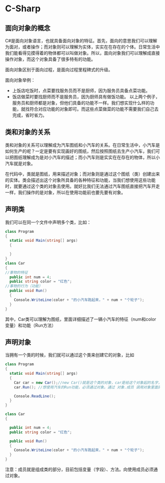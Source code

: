 # C-Sharp
## 面向对象的概念
C#是面向对象语言，也就具备面向对象的特征。首先，面向的意思我们可以理解为面对，或者操作；而对象则可以理解为实体，实实在在存在的个体。日常生活中我们能看得见摸得着的物体都可以叫做对象。所以，面向对象我们可以理解成直接操作对象，而这个对象具备了很多特有的功能。

面向对象区别于面向过程，是面向过程里程碑式的升级。

面向对象举例：

* 上饭店吃饭时，点菜要找服务员而不是厨师，因为服务员具备点菜功能。
* 饭店做菜时要找厨师而不是服务员，因为厨师具有做饭功能。
以上两个例子，服务员和厨师都是对象，但他们具备的功能不一样。我们想实现什么样的功能，就找符合对应功能的对象即可。而这些点菜做菜的功能不需要我们自己去完成，省时省力。

## 类和对象的关系

类和对象的关系可以理解成为汽车图纸和小汽车的关系。在日常生活中，小汽车是如何生产的呢？一定是要有实现画好的图纸，然后按照图纸去生产小汽车，我们可以把图纸理解成为是对小汽车的描述；而小汽车则是实实在在存在的物体，所以小汽车就是对象。

在代码中，类就是图纸，用来描述对象；而对象则是通过这个图纸（类）创建出来的实体。类会描述出这个对象所具备的各种特征和功能，当我们想使用这些功能时，就要通过这个类的对象去使用。就好比我们无法通过汽车图纸直接把汽车开走一样，我们操作的是对象，所以在使用功能前也要先要有对象。

## 声明类
我们可以在同一个文件中声明多个类，比如：
```c#
class Program
{
  static void Main(string[] args)
  {

  }
}
class Car
{
//事物的特征
  public int num = 4;
  public string color = "红色";
//事物的行为（功能）
  public void Run()
  {
    Console.WriteLine(color + "的小汽车跑起来，" + num + "个轮子");
  }
}
```
其中，Car类可以理解为图纸，里面详细描述了一辆小汽车的特征（num和color变量）和功能（Run方法）

## 声明对象
当拥有一个类的时候，我们就可以通过这个类来创建它的对象，比如

```c#
class Program
{
  static void Main(string[] args)
  {
    Car car = new Car();//new Car()就是这个类的对象，car是给这个对象起的名字，要有类型为Car
    car.Run(); //想使用汽车的Run功能，必须通过对象。通过 对象.成员 调用对象里面的内容

    Console.ReadLine();
  }
}

class Car
{

  public int num = 4;
  public string color = "红色";

  public void Run()
  {
    Console.WriteLine(color + "的小汽车跑起来，" + num + "个轮子");
  }
}
```
注意：成员就是组成类的部分，目前包括变量（字段）、方法。向使用成员必须通过对象。




